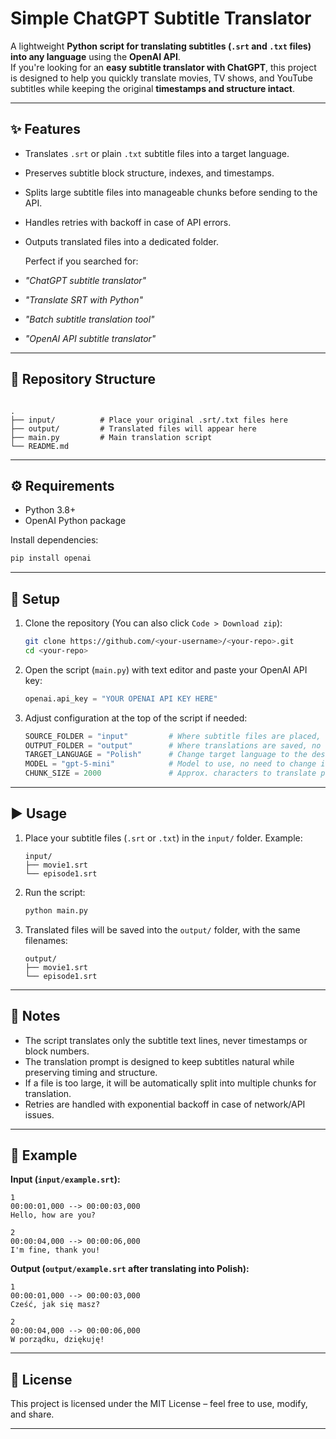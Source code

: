 # Simple ChatGPT Subtitle Translator

A lightweight **Python script for translating subtitles (`.srt` and `.txt` files) into any language** using the **OpenAI API**.  
If you're looking for an **easy subtitle translator with ChatGPT**, this project is designed to help you quickly translate movies, TV shows, and YouTube subtitles while keeping the original **timestamps and structure intact**.

---

## ✨ Features
- Translates `.srt` or plain `.txt` subtitle files into a target language.
- Preserves subtitle block structure, indexes, and timestamps.
- Splits large subtitle files into manageable chunks before sending to the API.
- Handles retries with backoff in case of API errors.
- Outputs translated files into a dedicated folder.

  Perfect if you searched for:
- *"ChatGPT subtitle translator"*
- *"Translate SRT with Python"*
- *"Batch subtitle translation tool"*
- *"OpenAI API subtitle translator"*

---

## 📂 Repository Structure
```

.
├── input/          # Place your original .srt/.txt files here
├── output/         # Translated files will appear here
├── main.py         # Main translation script
└── README.md

````

---

## ⚙️ Requirements

- Python 3.8+
- OpenAI Python package

Install dependencies:
```bash
pip install openai
````

---

## 🔑 Setup

1. Clone the repository (You can also click `Code > Download zip`):

   ```bash
   git clone https://github.com/<your-username>/<your-repo>.git
   cd <your-repo>
   ```

2. Open the script (`main.py`) with text editor and paste your OpenAI API key:

   ```python
   openai.api_key = "YOUR OPENAI API KEY HERE"
   ```

3. Adjust configuration at the top of the script if needed:

   ```python
   SOURCE_FOLDER = "input"         # Where subtitle files are placed, no need to change it
   OUTPUT_FOLDER = "output"        # Where translations are saved, no need to change it
   TARGET_LANGUAGE = "Polish"      # Change target language to the desired one
   MODEL = "gpt-5-mini"            # Model to use, no need to change it
   CHUNK_SIZE = 2000               # Approx. characters to translate per chunk, no need to change it
   ```

---

## ▶️ Usage

1. Place your subtitle files (`.srt` or `.txt`) in the `input/` folder.
   Example:

   ```
   input/
   ├── movie1.srt
   └── episode1.srt
   ```

2. Run the script:

   ```bash
   python main.py
   ```

3. Translated files will be saved into the `output/` folder, with the same filenames:

   ```
   output/
   ├── movie1.srt
   └── episode1.srt
   ```

---

## 📝 Notes

* The script translates only the subtitle text lines, never timestamps or block numbers.
* The translation prompt is designed to keep subtitles natural while preserving timing and structure.
* If a file is too large, it will be automatically split into multiple chunks for translation.
* Retries are handled with exponential backoff in case of network/API issues.

---

## 🚀 Example

**Input (`input/example.srt`):**

```
1
00:00:01,000 --> 00:00:03,000
Hello, how are you?

2
00:00:04,000 --> 00:00:06,000
I'm fine, thank you!
```

**Output (`output/example.srt` after translating into Polish):**

```
1
00:00:01,000 --> 00:00:03,000
Cześć, jak się masz?

2
00:00:04,000 --> 00:00:06,000
W porządku, dziękuję!
```

---

## 📜 License

This project is licensed under the MIT License – feel free to use, modify, and share.

---

